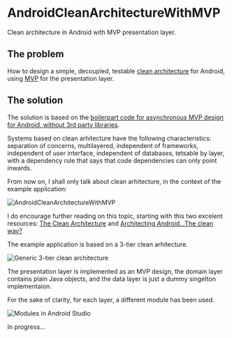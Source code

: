 # AndroidCleanArchitectureWithMVP
Clean architecture in Android with MVP presentation layer.

The problem
-------
How to design a simple, decoupled, testable [clean architecture](https://8thlight.com/blog/uncle-bob/2012/08/13/the-clean-architecture.html) for Android, using [MVP](https://en.wikipedia.org/wiki/Model%E2%80%93view%E2%80%93presenter) for the presentation layer.

The solution
-------
The solution is based on the [boilerpart code for asynchronous MVP design for Android, without 3rd party libraries](https://github.com/ovicon/AndroidAsynchronousMVPBoilerpart). 

Systems based on clean arhitecture have the following characteristics: separation of concerns, multilayered, independent of frameworks, independent of user interface, independent of databases, tetsable by layer, with a dependency rule that says that code dependencies can only point inwards.  

From now on, I shall only talk about clean arhitecture, in the context of the example application:

![AndroidCleanArchitectureWithMVP](http://www.ovidiuconeac.ro/wp-content/uploads/2017/02/AndroidCleanArchitectureWithMVP_emulator-169x300.png "AndroidCleanArchitectureWithMVP")

I do encourage further reading on this topic, starting with this two excelent resources: [The Clean Architecture](https://8thlight.com/blog/uncle-bob/2012/08/13/the-clean-architecture.html) and [Architecting Android…The clean way?](http://fernandocejas.com/2014/09/03/architecting-android-the-clean-way/)

The example application is based on a 3-tier clean arhitecture.

![Generic 3-tier clean architecture](http://www.ovidiuconeac.ro/wp-content/uploads/2017/02/clean_architecture_layers.png "Generic 3-tier clean architecture")

The presentation layer is implemented as an MVP design, the domain layer contains plain Java objects, and the data layer is just a dummy singelton implementaion.

For the sake of clarity, for each layer, a different module has been used. 

![Modules in Android Studio](http://www.ovidiuconeac.ro/wp-content/uploads/2017/02/modules.png "Modules in Android Studio")

In progress...


